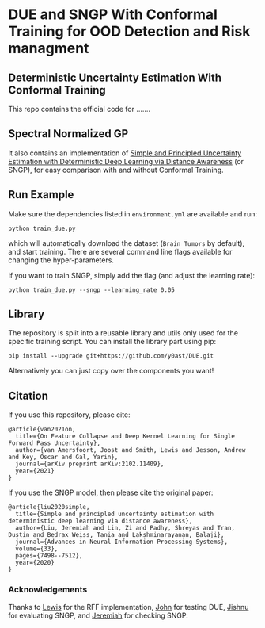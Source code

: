 # DUE and SNGP With Conformal Training for OOD Detection and Risk managment 


## Deterministic Uncertainty Estimation With Conformal Training
This repo contains the official code for .......


## Spectral Normalized GP
It also contains an implementation of [Simple and Principled Uncertainty Estimation with Deterministic Deep Learning via Distance Awareness](https://arxiv.org/abs/2006.10108) (or SNGP), for easy comparison with and without Conformal Training. 

## Run Example

Make sure the dependencies listed in `environment.yml` are available and run:

```
python train_due.py
```

which will automatically download the dataset (`Brain Tumors` by default), and start training.
There are several command line flags available for changing the hyper-parameters.


If you want to train SNGP, simply add the flag (and adjust the learning rate):

```
python train_due.py --sngp --learning_rate 0.05
```

## Library

The repository is split into a reusable library and utils only used for the specific training script. You can install the library part using pip:

```
pip install --upgrade git+https://github.com/y0ast/DUE.git
```

Alternatively you can just copy over the components you want!

## Citation

If you use this repository, please cite:
```
@article{van2021on,
  title={On Feature Collapse and Deep Kernel Learning for Single Forward Pass Uncertainty},
  author={van Amersfoort, Joost and Smith, Lewis and Jesson, Andrew and Key, Oscar and Gal, Yarin},
  journal={arXiv preprint arXiv:2102.11409},
  year={2021}
}
```

If you use the SNGP model, then please cite the original paper:
```
@article{liu2020simple,
  title={Simple and principled uncertainty estimation with deterministic deep learning via distance awareness},
  author={Liu, Jeremiah and Lin, Zi and Padhy, Shreyas and Tran, Dustin and Bedrax Weiss, Tania and Lakshminarayanan, Balaji},
  journal={Advances in Neural Information Processing Systems},
  volume={33},
  pages={7498--7512},
  year={2020}
}
```

### Acknowledgements

Thanks to [Lewis](https://github.com/lsgos) for the RFF implementation, [John](https://github.com/johnryan465) for testing DUE, [Jishnu](https://github.com/omegafragger) for evaluating SNGP, and [Jeremiah](https://github.com/jereliu) for checking SNGP.
